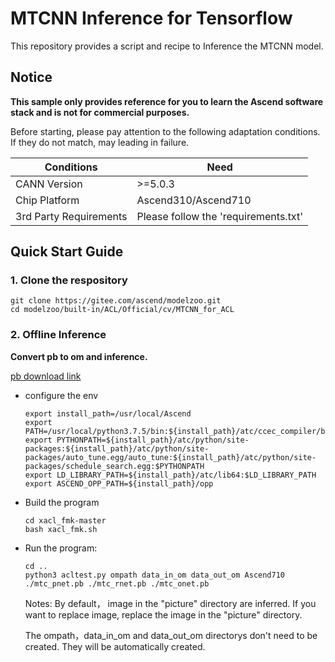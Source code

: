 

# MTCNN Inference for Tensorflow 

This repository provides a script and recipe to Inference the MTCNN model.

## Notice
**This sample only provides reference for you to learn the Ascend software stack and is not for commercial purposes.**

Before starting, please pay attention to the following adaptation conditions. If they do not match, may leading in failure.

| Conditions | Need |
| --- | --- |
| CANN Version | >=5.0.3 |
| Chip Platform| Ascend310/Ascend710 |
| 3rd Party Requirements| Please follow the 'requirements.txt' |

## Quick Start Guide

### 1. Clone the respository

```shell
git clone https://gitee.com/ascend/modelzoo.git
cd modelzoo/built-in/ACL/Official/cv/MTCNN_for_ACL
```


### 2. Offline Inference

**Convert pb to om and inference.**

  [pb download link](https://modelzoo-train-atc.obs.cn-north-4.myhuaweicloud.com/003_Atc_Models/modelzoo/Research/cv/MTCNN_for_ACL.zip)

- configure the env

  ```
  export install_path=/usr/local/Ascend
  export PATH=/usr/local/python3.7.5/bin:${install_path}/atc/ccec_compiler/bin:${install_path}/atc/bin:$PATH
  export PYTHONPATH=${install_path}/atc/python/site-packages:${install_path}/atc/python/site-packages/auto_tune.egg/auto_tune:${install_path}/atc/python/site-packages/schedule_search.egg:$PYTHONPATH
  export LD_LIBRARY_PATH=${install_path}/atc/lib64:$LD_LIBRARY_PATH
  export ASCEND_OPP_PATH=${install_path}/opp
  ```

- Build the program

  ```
  cd xacl_fmk-master
  bash xacl_fmk.sh
  ```

- Run the program:

  ```
  cd ..
  python3 acltest.py ompath data_in_om data_out_om Ascend710 ./mtc_pnet.pb ./mtc_rnet.pb ./mtc_onet.pb
  ```
  Notes: 
  By default， image in the "picture" directory are inferred. If you want to replace image, replace the image in the "picture" directory. 

  The ompath，data_in_om and data_out_om directorys don't need to be created. They will be automatically created.

